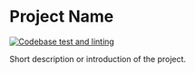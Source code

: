 # Project Name

[![Codebase test and linting](https://github.com/pandeytapan/pytemplate/actions/workflows/workflow-py.yml/badge.svg)](https://github.com/pandeytapan/pytemplate/actions/workflows/workflow-py.yml)

Short description or introduction of the project.
